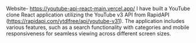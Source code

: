 Website- https://youtube-api-react-main.vercel.app/
I have built a YouTube clone React application utilizing the YouTube v3 API from RapidAPI (https://rapidapi.com/ytdlfree/api/youtube-v31). The application includes various features, such as a search functionality with categories and mobile responsiveness for seamless viewing across different screen sizes.
